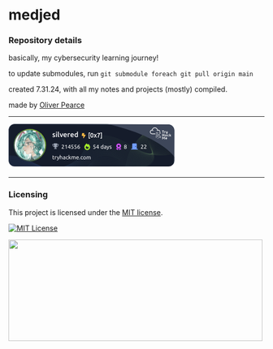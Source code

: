 # medjed


### Repository details

basically, my cybersecurity learning journey!

to update submodules, run `git submodule foreach git pull origin main`

created 7.31.24, with all my notes and projects (mostly) compiled.

made by [Oliver Pearce](https://oliverjpearce.com/)

- - - 

<img src="./silvered.png" alt="THM badge" />

- - -

### Licensing

This project is licensed under the [MIT license](LICENSE).

[![MIT License](https://img.shields.io/badge/license-MIT_License-blue)](https://opensource.org/licenses/MIT)

<img src="https://i.ibb.co/nbk5DNh/silvered-h4ck-th3-w0rld.png" width="500" height="200">